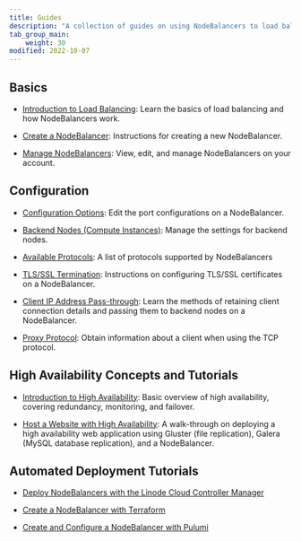 ```yaml
---
title: Guides
description: "A collection of guides on using NodeBalancers to load balance applications hosted on the Linode platform."
tab_group_main:
    weight: 30
modified: 2022-10-07
---
```


## Basics

- [Introduction to Load Balancing](/docs/products/networking/nodebalancers/guides/load-balancing/): Learn the basics of load balancing and how NodeBalancers work.

- [Create a NodeBalancer](/docs/products/networking/nodebalancers/guides/create/): Instructions for creating a new NodeBalancer.

- [Manage NodeBalancers](/docs/products/networking/nodebalancers/guides/manage/): View, edit, and manage NodeBalancers on your account.

## Configuration

- [Configuration Options](/docs/products/networking/nodebalancers/guides/configure/): Edit the port configurations on a NodeBalancer.

- [Backend Nodes (Compute Instances)](/docs/products/networking/nodebalancers/guides/backends/): Manage the settings for backend nodes.

- [Available Protocols](/docs/products/networking/nodebalancers/guides/protocols/): A list of protocols supported by NodeBalancers

- [TLS/SSL Termination](/docs/products/networking/nodebalancers/guides/ssl-termination/): Instructions on configuring TLS/SSL certificates on a NodeBalancer.

- [Client IP Address Pass-through](/docs/products/networking/nodebalancers/guides/client-ip/): Learn the methods of retaining client connection details and passing them to backend nodes on a NodeBalancer.

- [Proxy Protocol](/docs/products/networking/nodebalancers/guides/proxy-protocol/): Obtain information about a client when using the TCP protocol.

## High Availability Concepts and Tutorials

- [Introduction to High Availability](/docs/guides/introduction-to-high-availability/): Basic overview of high availability, covering redundancy, monitoring, and failover.

- [Host a Website with High Availability](/docs/guides/host-a-website-with-high-availability/): A walk-through on deploying a high availability web application using Gluster (file replication), Galera (MySQL database replication), and a NodeBalancer.

## Automated Deployment Tutorials

- [Deploy NodeBalancers with the Linode Cloud Controller Manager](/docs/guides/getting-started-with-load-balancing-on-a-lke-cluster/)

- [Create a NodeBalancer with Terraform](/docs/guides/create-a-nodebalancer-with-terraform/)

- [Create and Configure a NodeBalancer with Pulumi](/docs/guides/deploy-in-code-with-pulumi/#create-and-configure-a-nodebalancer)
